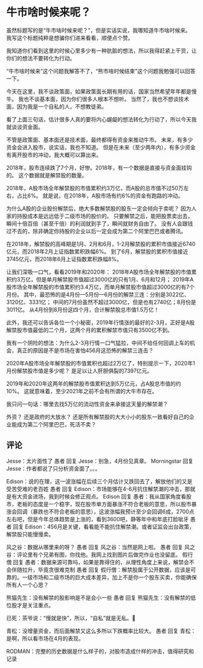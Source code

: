 # 牛市啥时候来呢？
[url]: (https://t.zsxq.com/7QfMNNZ)

虽然标题写的是“牛市啥时候来呢？”，但是实话实说，我哪知道牛市啥时候来。
我写这个标题纯粹是想骗你们进来看看，顺便点个赞。

我知道你们看到这里的时候心里多少有一种肮脏的想法，所以我得赶紧上干货，让你们的想法不要转化为行动。

“牛市啥时候来”这个问题我解答不了，“熊市啥时候结束”这个问题我勉强可以回答一下。

今天在这里，我不谈政策面，如果政策面长期有用的话，国家当然希望年年都是慢牛。
我也不谈基本面，因为你们很多人根本不想听。
当然了，我也不想谈技术面，因为我是一个自私的人，不想教徒弟。

看了上面三句话，估计很多人真的要将内心龌龊的想法转化为行动了，所以今天我就谈谈资金面。

不管是政策面、基本面还是技术面，最终都得有资金来推动牛市。
未来，有多少资金会进入股市，说实话，我也不知道。
但是在未来（至少两年内），有多少资金有离开股市的冲动，我大概可以算出来。

2018年，股市连续跌了7个月，好惨。2018年，有一个数据是直接与资金面挂钩的。
这个数据就是解禁股的数量。

2018年，A股市场全年解禁股的市值累积约3万亿，而A股的总市值不过50万左右，占比6%。
就是说，在2018年，A股市场有约6%的资金有跑路的冲动。

为什么A股的企业股份解禁后，绝大多数解禁股的股东一定会倾向于卖呢？
因为人家的持股成本是远远低于二级市场的股价的。
只要解禁之后，能把股票卖出去，瞬间十倍百倍（甚至千倍）的利润就到手了，瞬间就财务自由了。
没有人会跟钱过不去的，除非确定你持股的企业以后一定会成为第二个阿里巴巴或者腾讯。

在2018年，解禁股的高峰期是1月、2月和6月，1-2月解禁股的累积市值接近6740亿元，而2018年2月上证指数累积跌幅6%。
到了6月，解禁股的累积市值接近3745亿元，而2018年6月上证指数累积跌幅8%。

让我们深吸一口气，看看2019年和2020年：
2018年A股市场全年解禁股的市值累积约3万亿，但是单月解禁股市值超过3000亿的只有1月、6月和12月；
2019年A股市场全年解禁股的市值累积约3.4万亿，而单月解禁股市值超过3000亿的有7个月份。
其中，最恐怖的是4月份—5月份—6月份的解禁三连：分别是3022亿、3120亿、3331亿；
中间的7月份虽然不超过3000亿，但是也有2740亿；8月份是3011亿。
从4月份到8月份这四个月，合计解禁股总市值1.5万亿！

此外，我还可以告诉各位一个小秘密，2019年行情涨的最好的2-3月，正好是A股解禁股市值最低的二个月，这两个月的累积解禁市值只有3500亿不到。

我有一个阴险的想法：为什么2-3月行情一口气猛拉，中间不给任何回调上车的机会，真正的原因是不是市场在害怕456月这恐怖的解禁三连击？

2020年A股市场全年解禁股的市值累积也超过2万亿了，特别提示一下，2020年1月份解禁股市值是多少呢？
是足以让人肝胆俱裂的7397亿元。

2019年和2020年这两年的解禁股市值累积达到5万亿元，占A股总市值的约10%。
这就意味着，至少2021年之前不会有所谓的大牛市存在。

我只问一句话：哪里去找5万亿的流动性资金来承接这天量的解禁潮？

外资？
还是政府的大放水？
还是所有解禁股的大大小小的股东一致看好自己的企业能成为第二个阿里巴巴，死活不卖？

## 评论
Jesse：太片面性了
愚者 回复 Jesse：别急，4月份见真章。
Morningstar 回复 Jesse：作者都说了只分析资金面了。。。

Edison：说的在理，这一波涨幅在后续三个月估计又跌回去了，解放他们的又是受苦受难的老百姓
愚者 回复 Edison：市场能够在4-6月抗住解禁潮的冲击，那就是有大资金进场，我到时候会修正观点。
Edison 回复 愚者：我从国家角度看股市，老板的态度是一个稳字，现在股市单方面暴涨不符合老板的意思，所以股市暴涨会回调（暴跌也不符合老板的意思），这波涨幅我预计至少会回调6成，2700点左右吧，但是今年总体趋势是上涨的，看到3600吧，静等年中和年底打脸呲牙
愚者 回复 Edison：456月是关键，看看能不能抗住解禁潮。或者证监会出台政策，解禁股只能慢慢卖。

风之谷：数据从哪里来的呀？
愚者 回复 风之谷：当然是网上啦。
愚者 回复 风之谷：评论里有个兄弟有图，你找他。我网上找到图片后做完作业也没留底。
假行僧 回复 愚者：数据来源可靠吗，如果是靠得住的，从理性角度上来说，解禁会不会伴随拉升，毕竟贪很难克制
愚者 回复 假行僧：解禁股属于公开数据，应该是可靠的。一级市场和二级市场的巨大成本差异，加上不是你一个股东买卖，你能确保所有人一个心思？

熊猫先生：没有解禁的股影响是不是会小一些
愚者 回复 熊猫先生：没有解禁的低位股才是关注重点。

已死：茶爷说：“慢就是快”，所以，“自私”就是无私。👻

青松：没增量资金，而后面解禁又这么多所以下跌概率比较大。
愚者 回复 青松：是啊，所以看市场在4月的表现。

RODMAN：完整的历史数据是什么样子的，对股市造成什样的冲击，值得研究和记录
